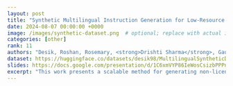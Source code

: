 ```yaml
---
layout: post
title: "Synthetic Multilingual Instruction Generation for Low-Resource Languages"
date: 2024-08-07 00:00:00 +0000
image: /images/synthetic-dataset.png  # optional; replace with actual image if available
categories: [other]
rank: 11
authors: "Desik, Roshan, Rosemary, <strong>Drishti Sharma</strong>, Gaurav, Hanif"
dataset: https://huggingface.co/datasets/desik98/MultilingualSyntheticData
slides: https://docs.google.com/presentation/d/1C6xmVYP86IeWosCsizbPPPn0_5wIK0oDp_E0dbMuUV4/edit?slide=id.g2f6dd5e1ca9_26_0
excerpt: "This work presents a scalable method for generating non-licensed, synthetic instruction datasets to support multilingual LLM development, with a focus on Hindi. Through LLM distillation, Wikipedia-based context generation, and FLAN-based translation, we created over 270K high-quality instructions in English and Hindi. Our approach avoids licensed content and is fully open-source to benefit the broader community working on low-resource languages."
---
```

